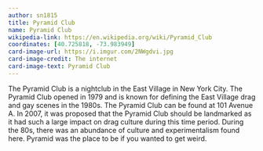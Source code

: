 ```yaml
---
author: sn1815
title: Pyramid Club
name: Pyramid Club
wikipedia-link: https://en.wikipedia.org/wiki/Pyramid_Club
coordinates: [40.725818, -73.983949]
card-image-url: https://i.imgur.com/2NWgdvi.jpg
card-image-credit: The internet
card-image-text: Pyramid Club
---
```


The Pyramid Club is a nightclub in the East Village in New York City. The Pyramid Club opened in 1979 and is known for defining the East Village drag and gay scenes in the 1980s. The Pyramid Club can be found at 101 Avenue A. In 2007, it was proposed that the Pyramid Club should be landmarked as it had such a large impact on drag culture during this time period. During the 80s, there was an abundance of culture and experimentalism found here. Pyramid was the place to be if you wanted to get weird.
